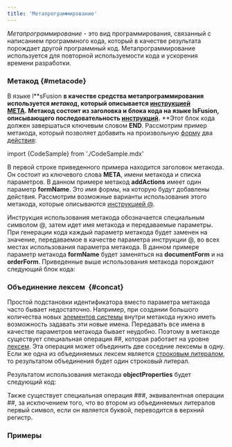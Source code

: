 ```yaml
---
title: 'Метапрограммирование'
---
```


*Метапрограммирование* - это вид программирования, связанный с написанием программного кода, который в качестве результата порождает другой программный код. Метапрограммирование используется для повторной используемости кода и ускорения времени разработки.  

### Метакод {#metacode}

В языке l**sFusion **в качестве средства метапрограммирования используется *метакод*, который описывается [инструкцией **META**](Инструкция_META.md). Метакод состоит из заголовка и блока кода на языке **lsFusion**, описывающего последовательность [инструкций](Инструкции.md).** **Этот блок кода должен завершаться ключевым словом **END**. Рассмотрим пример метакода, который позволяет добавить на произвольную [форму](Формы.md) два [действия](Действия.md):

import {CodeSample} from './CodeSample.mdx'

<CodeSample url="https://ru-documentation.lsfusion.org/sample?file=MetaSample&block=definemeta1"/>

В первой строке приведенного примера находится заголовок метакода. Он состоит из ключевого слова **META**, имени метакода и списка параметров. В данном примере метакод **addActions** имеет один параметр **formName**. Это имя формы, на которую будут добавлены действия. Рассмотрим возможные варианты использования этого метакода, которые описываются [инструкцией @](Инструкция.md). 

<CodeSample url="https://ru-documentation.lsfusion.org/sample?file=MetaSample&block=implementmeta1"/>

Инструкция использования метакода обозначается специальным символом @, затем идет имя метакода и передаваемые параметры. При генерации кода каждый параметр метакода будет заменен на значение, передаваемое в качестве параметра инструкции @, во всех местах использования параметра метакода. В данном примере параметр метакода **formName** будет заменяться на **documentForm** и на **orderForm**. Приведенные выше использования метакода порождают следующий блок кода:

<CodeSample url="https://ru-documentation.lsfusion.org/sample?file=MetaSampleResult&block=resultmeta1"/>

### Объединение лексем  {#concat}

Простой подстановки идентификатора вместо параметра метакода часто бывает недостаточно. Например, при создании большого количества новых [элементов системы](Идентификация_элементов.md) внутри метакода нужно иметь возможность задавать эти новые имена. Передавать все имена в качестве параметров метакода бывает неудобно. Поэтому в метакоде существует специальная операция \#\#, которая работает на уровне [лексем](Лексемы.md). Эта операция может объединить две соседние лексемы в одну. Если же одна из объединяемых лексем является [строковым литералом](Литералы.md#strliteral-broken), то результатом объединения будет один строковый литерал.

<CodeSample url="https://ru-documentation.lsfusion.org/sample?file=MetaSample&block=definemeta2"/>

Результатом использования метакода **objectProperties** будет следующий код:

<CodeSample url="https://ru-documentation.lsfusion.org/sample?file=MetaSampleResult&block=resultmeta2"/>

Также существует специальная операция \#\#\#, эквивалентная операции \#\#, за исключением того, что во втором из объединяемых литералов первый символ, если он является буквой, переводится в верхний регистр.

### Примеры

<CodeSample url="https://ru-documentation.lsfusion.org/sample?file=InstructionSample&block=meta"/>
